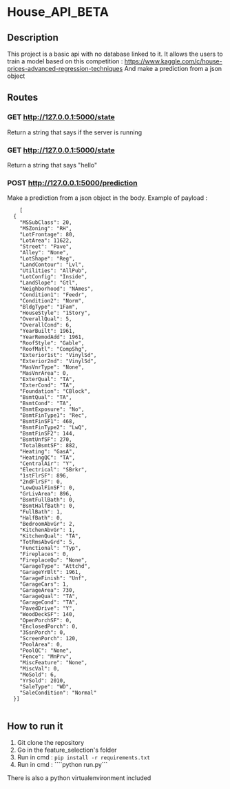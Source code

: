 # House_API_BETA

## Description

This project is a basic api with no database linked to it.
It allows the users to train a model based on this competition : https://www.kaggle.com/c/house-prices-advanced-regression-techniques
And make a prediction from a json object

## Routes

### GET http://127.0.0.1:5000/state

Return a string that says if the server is running
### GET http://127.0.0.1:5000/state

Return a string that says "hello"

### POST http://127.0.0.1:5000/prediction

Make a prediction from a json object in the body.
Example of payload : 

```
    [
  {
    "MSSubClass": 20,
    "MSZoning": "RH",
    "LotFrontage": 80,
    "LotArea": 11622,
    "Street": "Pave",
    "Alley": "None",
    "LotShape": "Reg",
    "LandContour": "Lvl",
    "Utilities": "AllPub",
    "LotConfig": "Inside",
    "LandSlope": "Gtl",
    "Neighborhood": "NAmes",
    "Condition1": "Feedr",
    "Condition2": "Norm",
    "BldgType": "1Fam",
    "HouseStyle": "1Story",
    "OverallQual": 5,
    "OverallCond": 6,
    "YearBuilt": 1961,
    "YearRemodAdd": 1961,
    "RoofStyle": "Gable",
    "RoofMatl": "CompShg",
    "Exterior1st": "VinylSd",
    "Exterior2nd": "VinylSd",
    "MasVnrType": "None",
    "MasVnrArea": 0,
    "ExterQual": "TA",
    "ExterCond": "TA",
    "Foundation": "CBlock",
    "BsmtQual": "TA",
    "BsmtCond": "TA",
    "BsmtExposure": "No",
    "BsmtFinType1": "Rec",
    "BsmtFinSF1": 468,
    "BsmtFinType2": "LwQ",
    "BsmtFinSF2": 144,
    "BsmtUnfSF": 270,
    "TotalBsmtSF": 882,
    "Heating": "GasA",
    "HeatingQC": "TA",
    "CentralAir": "Y",
    "Electrical": "SBrkr",
    "1stFlrSF": 896,
    "2ndFlrSF": 0,
    "LowQualFinSF": 0,
    "GrLivArea": 896,
    "BsmtFullBath": 0,
    "BsmtHalfBath": 0,
    "FullBath": 1,
    "HalfBath": 0,
    "BedroomAbvGr": 2,
    "KitchenAbvGr": 1,
    "KitchenQual": "TA",
    "TotRmsAbvGrd": 5,
    "Functional": "Typ",
    "Fireplaces": 0,
    "FireplaceQu": "None",
    "GarageType": "Attchd",
    "GarageYrBlt": 1961,
    "GarageFinish": "Unf",
    "GarageCars": 1,
    "GarageArea": 730,
    "GarageQual": "TA",
    "GarageCond": "TA",
    "PavedDrive": "Y",
    "WoodDeckSF": 140,
    "OpenPorchSF": 0,
    "EnclosedPorch": 0,
    "3SsnPorch": 0,
    "ScreenPorch": 120,
    "PoolArea": 0,
    "PoolQC": "None",
    "Fence": "MnPrv",
    "MiscFeature": "None",
    "MiscVal": 0,
    "MoSold": 6,
    "YrSold": 2010,
    "SaleType": "WD",
    "SaleCondition": "Normal"
  }]


```

## How to run it
1) Git clone the repository
2) Go in the feature_selection's folder
3) Run in cmd : ```pip install -r requirements.txt```
4) Run in cmd :  ````python run.py```

There is also a python virtualenvironment included
